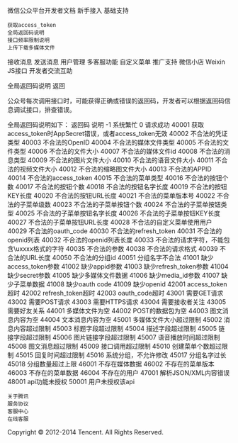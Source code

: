
微信公众平台开发者文档
新手接入
基础支持

    获取access_token
    全局返回码说明
    接口频率限制说明
    上传下载多媒体文件

接收消息
发送消息
用户管理
多客服功能
自定义菜单
推广支持
微信小店
Weixin JS接口
开发者交流互助

全局返回码说明
返回

公众号每次调用接口时，可能获得正确或错误的返回码，开发者可以根据返回码信息调试接口，排查错误。

全局返回码说明如下：
返回码 	说明
-1 	系统繁忙
0 	请求成功
40001 	获取access_token时AppSecret错误，或者access_token无效
40002 	不合法的凭证类型
40003 	不合法的OpenID
40004 	不合法的媒体文件类型
40005 	不合法的文件类型
40006 	不合法的文件大小
40007 	不合法的媒体文件id
40008 	不合法的消息类型
40009 	不合法的图片文件大小
40010 	不合法的语音文件大小
40011 	不合法的视频文件大小
40012 	不合法的缩略图文件大小
40013 	不合法的APPID
40014 	不合法的access_token
40015 	不合法的菜单类型
40016 	不合法的按钮个数
40017 	不合法的按钮个数
40018 	不合法的按钮名字长度
40019 	不合法的按钮KEY长度
40020 	不合法的按钮URL长度
40021 	不合法的菜单版本号
40022 	不合法的子菜单级数
40023 	不合法的子菜单按钮个数
40024 	不合法的子菜单按钮类型
40025 	不合法的子菜单按钮名字长度
40026 	不合法的子菜单按钮KEY长度
40027 	不合法的子菜单按钮URL长度
40028 	不合法的自定义菜单使用用户
40029 	不合法的oauth_code
40030 	不合法的refresh_token
40031 	不合法的openid列表
40032 	不合法的openid列表长度
40033 	不合法的请求字符，不能包含\uxxxx格式的字符
40035 	不合法的参数
40038 	不合法的请求格式
40039 	不合法的URL长度
40050 	不合法的分组id
40051 	分组名字不合法
41001 	缺少access_token参数
41002 	缺少appid参数
41003 	缺少refresh_token参数
41004 	缺少secret参数
41005 	缺少多媒体文件数据
41006 	缺少media_id参数
41007 	缺少子菜单数据
41008 	缺少oauth code
41009 	缺少openid
42001 	access_token超时
42002 	refresh_token超时
42003 	oauth_code超时
43001 	需要GET请求
43002 	需要POST请求
43003 	需要HTTPS请求
43004 	需要接收者关注
43005 	需要好友关系
44001 	多媒体文件为空
44002 	POST的数据包为空
44003 	图文消息内容为空
44004 	文本消息内容为空
45001 	多媒体文件大小超过限制
45002 	消息内容超过限制
45003 	标题字段超过限制
45004 	描述字段超过限制
45005 	链接字段超过限制
45006 	图片链接字段超过限制
45007 	语音播放时间超过限制
45008 	图文消息超过限制
45009 	接口调用超过限制
45010 	创建菜单个数超过限制
45015 	回复时间超过限制
45016 	系统分组，不允许修改
45017 	分组名字过长
45018 	分组数量超过上限
46001 	不存在媒体数据
46002 	不存在的菜单版本
46003 	不存在的菜单数据
46004 	不存在的用户
47001 	解析JSON/XML内容错误
48001 	api功能未授权
50001 	用户未授权该api

    关于腾讯
    服务协议
    客服中心
    在线客服

Copyright © 2012-2014 Tencent. All Rights Reserved.


